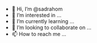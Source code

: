 - 👋 Hi, I’m @sadrahom
- 👀 I’m interested in ...
- 🌱 I’m currently learning ...
- 💞️ I’m looking to collaborate on ...
- 📫 How to reach me ...

<!---
sadrahom/sadrahom is a ✨ special ✨ repository because its `README.md` (this file) appears on your GitHub profile.
You can click the Preview link to take a look at your changes.
--->
